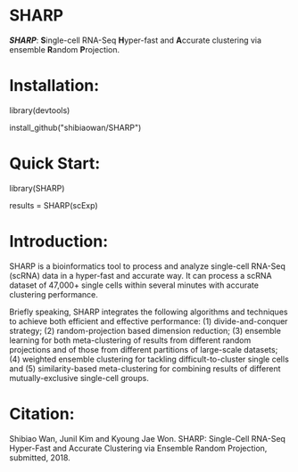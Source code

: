 # SHARP
**_SHARP_**: **S**ingle-cell RNA-Seq **H**yper-fast and **A**ccurate clustering via ensemble **R**andom **P**rojection.

# Installation: 

library(devtools)

install_github("shibiaowan/SHARP")

# Quick Start: 

library(SHARP)

results = SHARP(scExp)

# Introduction: 

SHARP is a bioinformatics tool to process and analyze single-cell RNA-Seq (scRNA) data  in a hyper-fast and accurate way. It can process a scRNA dataset of 47,000+ single cells within several minutes with accurate clustering performance. 

Briefly speaking, SHARP integrates the following algorithms and techniques to achieve both efficient and effective performance: (1) divide-and-conquer strategy; (2) random-projection based dimension reduction; (3) ensemble learning for both meta-clustering of results from different random projections and of those from different partitions of large-scale datasets; (4) weighted ensemble clustering for tackling difficult-to-cluster single cells and (5) similarity-based meta-clustering for combining results of different mutually-exclusive single-cell groups.

# Citation:

Shibiao Wan, Junil Kim and Kyoung Jae Won. SHARP: Single-Cell RNA-Seq Hyper-Fast and Accurate Clustering via Ensemble Random Projection, submitted, 2018.
